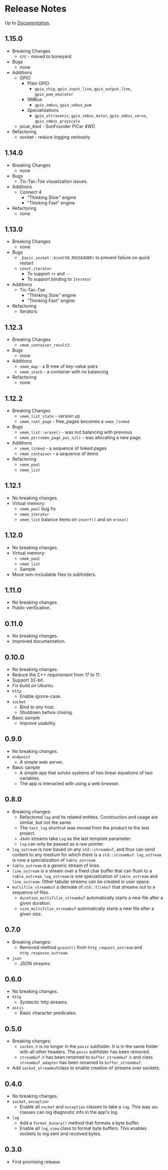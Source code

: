 # Release Notes

Up to [Documentation](README.md).

## 1.15.0
- Breaking Changes
  - crc - moved to boneyard
- Bugs
  - none
- Additions
  - GPIO
    - Plain GPIO
      - `gpio_chip`, `gpio_input_line`, `gpio_output_line`, `gpio_pwm_emulator`
    - SMBus
      - `gpio_smbus`, `gpio_smbus_pwm`
    - Specializations
      - `gpio_ultrasonic`, `gpio_smbus_motor`, `gpio_smbus_servo`, `gpio_smbus_grayscale`
  - picar_4wd - SunFounder PiCar 4WD
- Refactoring
  - socket - reduce logging verbosity

## 1.14.0
- Breaking Changes
  - none
- Bugs
  - Tic-Tac-Toe visualization issues.
- Additions
  - Connect 4
    - "Thinking Slow" engine
    - "Thinking Fast" engine
- Refactoring
  - none

## 1.13.0
- Breaking Changes
  - none
- Bugs
  - `_basic_socket::bind(SO_REUSEADDR)` to prevent failure on quick restart
  - `const_iterator`
    - To support `++` and `--`
    - To support binding to `iterator`
- Additions
  - Tic-Tac-Toe
    - "Thinking Slow" engine
    - "Thinking Fast" engine
- Refactoring
  - Iterators

## 1.12.3
- Breaking Changes
  - `vmem_container_result2`
- Bugs
  - none
- Additions
  - `vmem_map` - a B-tree of key-value pairs
  - `vmem_stack` - a container with no balancing
- Refactoring
  - none

## 1.12.2
- Breaking Changes
  - `vmem_list_state` - version up
  - `vmem_root_page` - free_pages becomes a `vmem_linked`
- Bugs
  - `vmem_list::erase()` - was not balancing with previous
  - `vmem_ptr(vmem_page_pos_nil)` - was allocating a new page.
- Additions
  - `vmem_linked` - a sequence of linked pages
  - `vmem_container` - a sequence of items
- Refactoring
  - `vmem_pool`
  - `vmem_list`

## 1.12.1
- No breaking changes.
- Virtual memory:
  - `vmem_pool` bug fix
  - `vmem_iterator`
  - `vmem_list` balance items on `insert()` and on `erase()`

## 1.12.0
- No breaking changes.
- Virtual memory:
  - `vmem_pool`
  - `vmem_list`
  - Sample
- Move non-includable files to subfolders. 

## 1.11.0
- No breaking changes.
- Public verification.

## 0.11.0
- No breaking changes.
- Improved documentation.

## 0.10.0
- No breaking changes.
- Reduce the C++ requirement from 17 to 11.
- Support 32-bit.
- Fix build on Ubuntu.
- `http`
  - Enable ignore-case.
- `socket`
  - Bind to _any_ host.
  - Shutdown before closing.
- Basic sample
  - Improve usability.

## 0.9.0
- No breaking changes.
- `endpoint`
  - A simple web server.
- Basic sample
  - A simple app that solves systems of two linear equations of two variables.
  - The app is interacted with using a web browser.

## 0.8.0
- Breaking changes:
  - Refactored `log` and its related entities. Construction and usage are similar, but not the same.
  - The `test_log` shortcut was moved from the product to the test project.
  - Json streams take `Log` as the last template parameter.
  - `log` can only be passed as a raw pointer.
- `log_ostream` is now based on any `std::streambuf`, and thus can send content to any medium for which there is a `std::streambuf`.
`log_ostream` is now a specialization of `table_ostream`.
- `table_ostream` is a generic stream of lines.
- `line_ostream` is a stream over a fixed char buffer that can flush to a `table_ostream`.
`log_ostream` is one specialization of `table_ostream` and `line_ostream`.
Other tabular streams can be created in user space.
- `multifile_streambuf` a derivate of `std::filebuf` that streams out to a sequence of files.
  - `duration_multifilie_streambuf` automatically starts a new file after a given duration.
  - `size_multifilie_streambuf` automatically starts a new file after a given size.

## 0.7.0
- Breaking changes:
  - Removed method `gcount()` from `http_request_ostream` and `http_response_ostream`.
- `json`
  - JSON streams.

## 0.6.0
- No breaking changes.
- `http`
  - _Syntactic_ http streams.
- `ascii`
  - Basic character predicates.

## 0.5.0
- Breaking changes:
  - `socket.h` is no longer in the `posix` subfolder.
  It is in the same folder with all other headers.
  The `posix` subfolder has been removed.
  - `streambuf.h` has been renamed to `buffer_streambuf.h` and class `streambuf_adapter` has been renamed to `buffer_streambuf`.
- Add `socket_streambuf`class to enable creation of streams over sockets.

## 0.4.0
- No breaking changes.
- `socket`, `exception`
  - Enable all `socket` and `exception` classes to take a `log`. This way `abc` classes can log diagnostic info in the app's log.
- `log`
  - Add a `format_binary()` method that formats a byte buffer.
  - Enable all `log_view` class to format byte buffers. This enables sockets to log sent and received bytes.

## 0.3.0
- First promising release. 
